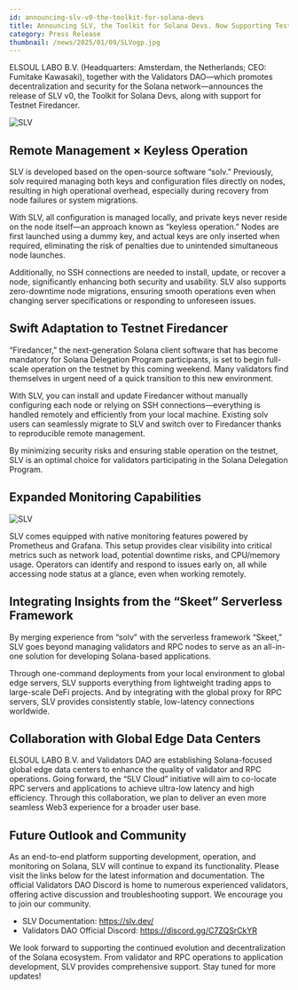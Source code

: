 ```yaml
---
id: announcing-slv-v0-the-toolkit-for-solana-devs
title: Announcing SLV, the Toolkit for Solana Devs. Now Supporting Testnet Firedancer
category: Press Release
thumbnail: /news/2025/01/09/SLVogp.jpg
---
```


ELSOUL LABO B.V. (Headquarters: Amsterdam, the Netherlands; CEO: Fumitake Kawasaki), together with the Validators DAO—which promotes decentralization and security for the Solana network—announces the release of SLV v0, the Toolkit for Solana Devs, along with support for Testnet Firedancer.

![SLV](/news/2025/01/09/SLVtopEN.jpg)

## Remote Management × Keyless Operation

SLV is developed based on the open-source software “solv.” Previously, solv required managing both keys and configuration files directly on nodes, resulting in high operational overhead, especially during recovery from node failures or system migrations.

With SLV, all configuration is managed locally, and private keys never reside on the node itself—an approach known as “keyless operation.” Nodes are first launched using a dummy key, and actual keys are only inserted when required, eliminating the risk of penalties due to unintended simultaneous node launches.

Additionally, no SSH connections are needed to install, update, or recover a node, significantly enhancing both security and usability. SLV also supports zero-downtime node migrations, ensuring smooth operations even when changing server specifications or responding to unforeseen issues.

## Swift Adaptation to Testnet Firedancer

“Firedancer,” the next-generation Solana client software that has become mandatory for Solana Delegation Program participants, is set to begin full-scale operation on the testnet by this coming weekend. Many validators find themselves in urgent need of a quick transition to this new environment.

With SLV, you can install and update Firedancer without manually configuring each node or relying on SSH connections—everything is handled remotely and efficiently from your local machine. Existing solv users can seamlessly migrate to SLV and switch over to Firedancer thanks to reproducible remote management.

By minimizing security risks and ensuring stable operation on the testnet, SLV is an optimal choice for validators participating in the Solana Delegation Program.

## Expanded Monitoring Capabilities

![SLV](/news/2025/01/09/SLVmonitoring.png)

SLV comes equipped with native monitoring features powered by Prometheus and Grafana. This setup provides clear visibility into critical metrics such as network load, potential downtime risks, and CPU/memory usage. Operators can identify and respond to issues early on, all while accessing node status at a glance, even when working remotely.

## Integrating Insights from the “Skeet” Serverless Framework

By merging experience from “solv” with the serverless framework “Skeet,” SLV goes beyond managing validators and RPC nodes to serve as an all-in-one solution for developing Solana-based applications.

Through one-command deployments from your local environment to global edge servers, SLV supports everything from lightweight trading apps to large-scale DeFi projects. And by integrating with the global proxy for RPC servers, SLV provides consistently stable, low-latency connections worldwide.

## Collaboration with Global Edge Data Centers

ELSOUL LABO B.V. and Validators DAO are establishing Solana-focused global edge data centers to enhance the quality of validator and RPC operations. Going forward, the “SLV Cloud” initiative will aim to co-locate RPC servers and applications to achieve ultra-low latency and high efficiency. Through this collaboration, we plan to deliver an even more seamless Web3 experience for a broader user base.

## Future Outlook and Community

As an end-to-end platform supporting development, operation, and monitoring on Solana, SLV will continue to expand its functionality. Please visit the links below for the latest information and documentation. The official Validators DAO Discord is home to numerous experienced validators, offering active discussion and troubleshooting support. We encourage you to join our community.

- SLV Documentation: https://slv.dev/
- Validators DAO Official Discord: https://discord.gg/C7ZQSrCkYR

We look forward to supporting the continued evolution and decentralization of the Solana ecosystem. From validator and RPC operations to application development, SLV provides comprehensive support. Stay tuned for more updates!
